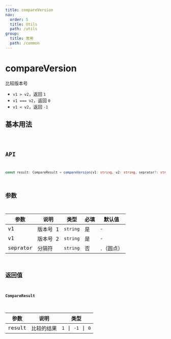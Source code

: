 ```yaml
---
title: compareVersion
nav:
  order: 5
  title: Utils
  path: /utils
group:
  title: 常用
  path: /common
---
```


# compareVersion

比较版本号

- `v1 > v2`，返回 `1`
- `v1 === v2`，返回 `0`
- `v1 < v2`，返回 `-1`

## 基本用法

<code src="./demos/demo1.tsx" />

## API

```ts
const result: CompareResult = compareVersion(v1: string, v2: string, seprator?: string);
```

## 参数

| 参数     | 说明     | 类型     | 必填 | 默认值      |
| -------- | -------- | -------- | ---- | ----------- |
| v1       | 版本号 1 | `string` | 是   | -           |
| v1       | 版本号 2 | `string` | 是   | -           |
| seprator | 分隔符   | `string` | 否   | `.`（圆点） |

## 返回值

#### CompareResult

| 参数   | 说明       | 类型               |
| ------ | ---------- | ------------------ |
| result | 比较的结果 | `1` \| `-1` \| `0` |
